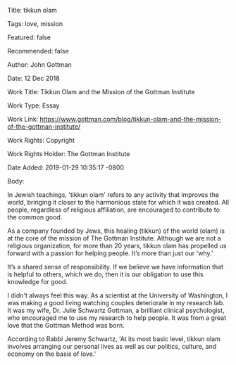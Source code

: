 Title:  tikkun olam

Tags:   love, mission

Featured: false

Recommended: false

Author: John Gottman

Date:   12 Dec 2018

Work Title: Tikkun Olam and the Mission of the Gottman Institute

Work Type: Essay

Work Link: https://www.gottman.com/blog/tikkun-olam-and-the-mission-of-the-gottman-institute/

Work Rights: Copyright

Work Rights Holder: The Gottman Institute

Date Added: 2019-01-29 10:35:17 -0800

Body: 

In Jewish teachings, 'tikkun olam' refers to any activity that improves the world, bringing it closer to the harmonious state for which it was created. All people, regardless of religious affiliation, are encouraged to contribute to the common good.

As a company founded by Jews, this healing (tikkun) of the world (olam) is at the core of the mission of The Gottman Institute. Although we are not a religious organization, for more than 20 years, tikkun olam has propelled us forward with a passion for helping people. It’s more than just our 'why.'

It’s a shared sense of responsibility. If we believe we have information that is helpful to others, which we do, then it is our obligation to use this knowledge for good.

I didn't always feel this way. As a scientist at the University of Washington, I was making a good living watching couples deteriorate in my research lab. It was my wife, Dr. Julie Schwartz Gottman, a brilliant clinical psychologist, who encouraged me to use my research to help people. It was from a great love that the Gottman Method was born.

According to Rabbi Jeremy Schwartz, 'At its most basic level, tikkun olam involves arranging our personal lives as well as our politics, culture, and economy on the basis of love.'
